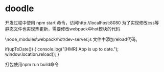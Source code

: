 # doodle
开发过程中使用 npm start 命令，访问http://localhost:8080 
为了实现修改css等静态文件也实现热更新，需要修改webpack中hot模块的代码

\node_modules\webpack\hot\dev-server.js
文件中添加reload代码。

if(upToDate()) {
	console.log("[HMR] App is up to date.");
	window.location.reload();
}


打包使用npm run build命令
